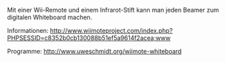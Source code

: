 Mit einer Wii-Remote und einem Infrarot-Stift kann man jeden Beamer zum
digitalen Whiteboard machen.

Informationen:
<http://www.wiimoteproject.com/index.php?PHPSESSID=c8352b0cb130088b51ef5a9614f2acea;www>

Programme: <http://www.uweschmidt.org/wiimote-whiteboard>